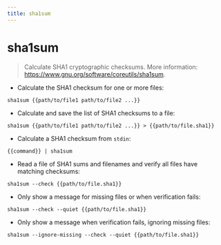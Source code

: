 ```yaml
---
title: sha1sum
---
```

# sha1sum

> Calculate SHA1 cryptographic checksums.
> More information: <https://www.gnu.org/software/coreutils/sha1sum>.

- Calculate the SHA1 checksum for one or more files:

`sha1sum {{path/to/file1 path/to/file2 ...}}`

- Calculate and save the list of SHA1 checksums to a file:

`sha1sum {{path/to/file1 path/to/file2 ...}} > {{path/to/file.sha1}}`

- Calculate a SHA1 checksum from `stdin`:

`{{command}} | sha1sum`

- Read a file of SHA1 sums and filenames and verify all files have matching checksums:

`sha1sum --check {{path/to/file.sha1}}`

- Only show a message for missing files or when verification fails:

`sha1sum --check --quiet {{path/to/file.sha1}}`

- Only show a message when verification fails, ignoring missing files:

`sha1sum --ignore-missing --check --quiet {{path/to/file.sha1}}`
